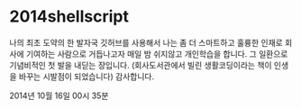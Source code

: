 2014shellscript
===============

나의 최초 도약의 한 발자국
깃허브를 사용해서 나는 좀 더 스마트하고
훌륭한 인재로 회사에 기여하는 사람으로 거듭나고자
매일 밤 쉬지않고 개인학습을 합니다.
그 일환으로 기념비적인 첫 발을 내딛는 장입니다.
(회사도서관에서 빌린 생활코딩이라는 책이 인생을 바꾸는 시발점이 되었습니다)
감사합니다.

2014년 10월 16일 00시 35분
